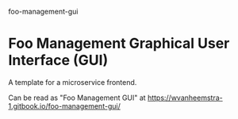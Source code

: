 foo-management-gui
# Foo Management Graphical User Interface (GUI)

A template for a microservice frontend.

Can be read as "Foo Management GUI" at https://wvanheemstra-1.gitbook.io/foo-management-gui/
